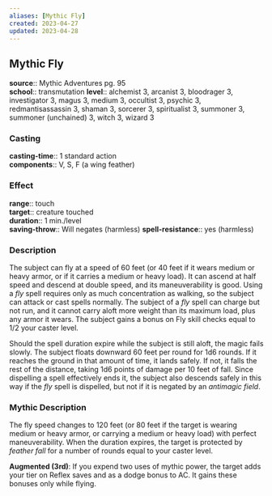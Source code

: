 ```yaml
---
aliases: [Mythic Fly]
created: 2023-04-27
updated: 2023-04-28
---
```


## Mythic Fly

**source**:: Mythic Adventures pg. 95  
**school**:: transmutation
**level**:: alchemist 3, arcanist 3, bloodrager 3, investigator 3, magus 3, medium 3, occultist 3, psychic 3, redmantisassassin 3, shaman 3, sorcerer 3, spiritualist 3, summoner 3, summoner (unchained) 3, witch 3, wizard 3

### Casting

**casting-time**:: 1 standard action  
**components**:: V, S, F (a wing feather)

### Effect

**range**:: touch  
**target**:: creature touched  
**duration**:: 1 min./level  
**saving-throw**:: Will negates (harmless)
**spell-resistance**:: yes (harmless)

### Description

The subject can fly at a speed of 60 feet (or 40 feet if it wears medium or heavy armor, or if it carries a medium or heavy load). It can ascend at half speed and descend at double speed, and its maneuverability is good. Using a *fly* spell requires only as much concentration as walking, so the subject can attack or cast spells normally. The subject of a *fly* spell can charge but not run, and it cannot carry aloft more weight than its maximum load, plus any armor it wears. The subject gains a bonus on Fly skill checks equal to 1/2 your caster level.  
  
Should the spell duration expire while the subject is still aloft, the magic fails slowly. The subject floats downward 60 feet per round for 1d6 rounds. If it reaches the ground in that amount of time, it lands safely. If not, it falls the rest of the distance, taking 1d6 points of damage per 10 feet of fall. Since dispelling a spell effectively ends it, the subject also descends safely in this way if the *fly* spell is dispelled, but not if it is negated by an *antimagic field*.

### Mythic Description

The fly speed changes to 120 feet (or 80 feet if the target is wearing medium or heavy armor, or carrying a medium or heavy load) with perfect maneuverability. When the duration expires, the target is protected by *feather fall* for a number of rounds equal to your caster level.  
  
**Augmented (3rd)**: If you expend two uses of mythic power, the target adds your tier on Reflex saves and as a dodge bonus to AC. It gains these bonuses only while flying.
